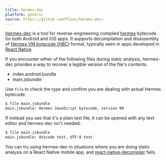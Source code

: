 ```yaml
---
title: hermes-dec
platform: generic
source: https://github.com/P1sec/hermes-dec/
---
```


[Hermes-dec](https://github.com/P1sec/hermes-dec/) is a tool for reverse-engineering compiled [hermes](https://reactnative.dev/docs/hermes) bytecode for both Android and iOS apps. It supports decompilation and disassembly of [Hermes VM bytecode (HBC)](https://lucasbaizer2.github.io/hasmer/hasm/instruction-docs/hbc86.html) format, typically seen in apps developed in [React Native](https://reactnative.dev/).

If you encounter either of the following files during static analysis, hermes-dec provides a way to recover a legible version of the file's contents:

- index.android.bundle
- main.jsbundle

Use `file` to check the type and confirm you are dealing with actual Hermes bytecode:

```bash
$ file main.jsbundle
main.jsbundle: Hermes JavaScript bytecode, version 90
```
If instead you see that it's a plain text file, it can be opened with any text editor and hermes-dec isn't needed:

```bash
$ file main.jsbundle
main.jsbundle: Unicode text, UTF-8 text
```

You can try using hermes-dec in situations where you are doing static analysis on a React Native mobile app, and [react-native-decompiler](https://github.com/numandev1/react-native-decompiler) fails.



